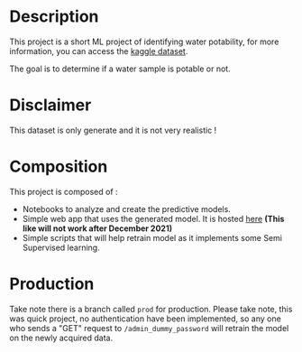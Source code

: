 # Description

This project is a short ML project of identifying water potability, for more information, you can access the [kaggle dataset](https://www.kaggle.com/adityakadiwal/water-potability).

The goal is to determine if a water sample is potable or not. 

# Disclaimer

This dataset is only generate and it is not very realistic ! 

# Composition

This project is composed of :

- Notebooks to analyze and create the predictive models.
- Simple web app that uses the generated model. It is hosted [here](http://51.178.17.141/) **(This like will not work after December 2021)**
- Simple scripts that will help retrain model as it implements some Semi Supervised learning.

# Production

Take note there is a branch called `prod` for production. Please take note, this was quick project, no authentication have been implemented, so any one who sends a "GET" request to `/admin_dummy_password` will retrain the model on the newly acquired data.